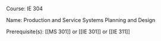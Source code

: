 




Course: IE 304

Name: Production and Service Systems Planning and Design

Prerequisite(s): [[MS 301]] or [[IE 301]] or [[IE 311]]
